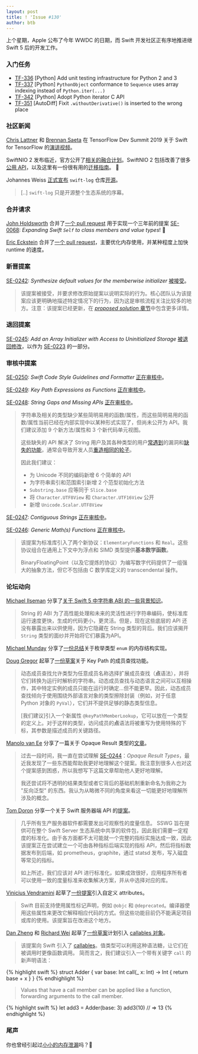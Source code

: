 ```yaml
---
layout: post
title: ! 'Issue #130'
author: btb
---
```


上个星期，Apple 公布了今年 WWDC 的日期，而 Swift 开发社区正有序地推进继 Swift 5 后的开发工作。

<!--excerpt-->

### 入门任务

- [TF-336](https://bugs.swift.org/browse/TF-336) [Python] Add unit testing infrastructure for Python 2 and 3
- [TF-337](https://bugs.swift.org/browse/TF-337) [Python] `PythonObject` conformance to `Sequence` uses array indexing instead of `Python.iter(...)`
- [TF-342](https://bugs.swift.org/browse/TF-342) [Python] Adopt Python iterator C API
- [TF-351](https://bugs.swift.org/browse/TF-351) [AutoDiff] Fixit `.withoutDerivative()` is inserted to the wrong place

### 社区新闻

[Chris Lattner](https://twitter.com/clattner_llvm) 和 [Brennan Saeta](https://twitter.com/bsaeta) 在 TensorFlow Dev Summit 2019 关于 Swift for TensorFlow 的[演讲视频](https://www.youtube.com/watch?v=s65BigoMV_I)。

SwiftNIO 2 发布临近，官方公开了[相关的融合计划](https://forums.swift.org/t/swiftnio-2-repository-convergence-plan/21387)。SwiftNIO 2 包括改善了很多[公用 API](https://github.com/apple/swift-nio/blob/master/docs/public-api.md)，以及这里有一份很有用的[迁移指南](https://github.com/apple/swift-nio/blob/master/docs/migration-guide-NIO1-to-NIO2.md)。 🚀

Johannes Weiss [正式宣布](https://forums.swift.org/t/swift-log-is-open/21750) `swift-log` 仓库[开源](https://github.com/apple/swift-log)。

> [..] `swift-log` 只是开源整个生态系统的序幕。

### 合并请求

[John Holdsworth](https://twitter.com/Injection4Xcode) 
合并了[一个 pull request](https://github.com/apple/swift/pull/22863)
用于实现一个三年前的提案 [SE-0068](https://github.com/apple/swift-evolution/blob/master/proposals/0068-universal-self.md): *Expanding Swift `Self` to class members and value types*! 💪

[Eric Eckstein](https://github.com/eeckstein) 合并了[一个 pull request](https://github.com/apple/swift/pull/23249)，主要优化内存使用，并某种程度上加快 runtime 的速度。

### 新晋提案

[SE-0242](https://github.com/apple/swift-evolution/blob/master/proposals/0242-default-values-memberwise.md): *Synthesize default values for the memberwise initializer* [被接受](https://forums.swift.org/t/accepted-se-0242-synthesize-default-values-for-the-memberwise-initializer/21475)。

> 该提案被接受，并要求修改原始提案以说明实际的行为。核心团队认为该提案应该更明确地描述特定情况下的行为，因为这是审核流程关注比较多的地方。注意：该提案已经更新，在 [_proposed solution_ 章节](https://github.com/apple/swift-evolution/blob/b5bbc5ae1f53189641951acfd50870f5b886859e/proposals/0242-default-values-memberwise.md#proposed-solution)中包含更多详情。

### 退回提案

[SE-0245](https://github.com/apple/swift-evolution/blob/master/proposals/0245-array-uninitialized-initializer.md): *Add an Array Initializer with Access to Uninitialized Storage* [被退回修改](https://forums.swift.org/t/se-0245-add-an-array-initializer-with-access-to-uninitialized-storage/21469)，以作为 [SE-0223](https://github.com/apple/swift-evolution/blob/master/proposals/0223-array-uninitialized-initializer.md) 的一部分。

### 审核中提案

[SE-0250](https://github.com/apple/swift-evolution/blob/master/proposals/0250-swift-style-guide-and-formatter.md): *Swift Code Style Guidelines and Formatter* [正在审核中](https://forums.swift.org/t/se-0250-swift-code-style-guidelines-and-formatter/21795)。

[SE-0249](https://github.com/apple/swift-evolution/blob/master/proposals/0249-key-path-literal-function-expressions.md): *Key Path Expressions as Functions* [正在审核中](https://forums.swift.org/t/se-0249-key-path-expressions-as-functions/21780)。

[SE-0248](https://github.com/apple/swift-evolution/blob/master/proposals/0248-string-gaps-missing-apis.md): *String Gaps and Missing APIs* [正在审核中](https://github.com/apple/swift-evolution/blob/master/proposals/0248-string-gaps-missing-apis.md)。

> 字符串及相关的类型缺少某些简明易用的函数/属性，而这些简明易用的函数/属性当前已经在内部实现中以某种形式实现了，但尚未公开为 API。我们建议添加 9 个新方法/属性和 3 个新代码单元视图。
>
> 这些缺失的 API 解决了 String 用户及其各种类型的用户[常遇到](https://forums.swift.org/t/efficiently-retrieving-utf8-from-a-character-in-a-string/19916)的漏洞和[缺失的功能](https://bugs.swift.org/browse/SR-9955)，通常会导致开发人员[重造相同的轮子](https://github.com/apple/swift-nio-http2/blob/master/Sources/NIOHPACK/HPACKHeader.swift#L412)。
>
> 因此我们建议：
>
> * 为 Unicode 不同的编码新增 6 个简单的 API
> * 为字符串索引和范围索引新增 2 个范型初始化方法
> * `Substring.base` 应等同于 `Slice.base`
> * 将 `Character.UTF8View` 和 `Character.UTF16View` 公开
> * 新增 `Unicode.Scalar.UTF8View`

[SE-0247](https://github.com/apple/swift-evolution/blob/master/proposals/0247-contiguous-strings.md): *Contiguous Strings* [正在审核中](https://forums.swift.org/t/se-0247-contiguous-strings/21483)。

[SE-0246](https://github.com/apple/swift-evolution/blob/master/proposals/0246-mathable.md): *Generic Math(s) Functions* [正在审核中](https://forums.swift.org/t/se-0246-generic-math-s-functions/21479)。

> 该提案为标准库引入了两个新协议：`ElementaryFunctions` 和 `Real`。这些协议组合在通用上下文中为浮点和 SIMD 类型提供**基本数学函数**。 
>
> BinaryFloatingPoint（以及它提炼的协议）为编写数字代码提供了一组强大的抽象方法，但它不包括由 C 数学库定义的 transcendental 操作。

### 论坛动向

[Michael Ilseman](https://twitter.com/ilseman) 分享了[关于 Swift 5 中字符串 ABI 的一些背景知识](https://forums.swift.org/t/piercing-the-string-veil/21700)。

> String 的 ABI 为了高性能处理和未来的灵活性进行字符串编码，使标准库运行速度更快，生成的代码更小，更灵活。但是，现在这些底层的 API 还没有暴露出来以供使用，因为它隐藏在 String 类型的背后。我们应该揭开 `String` 类型的面纱并开始将它们暴露为API。

[Michael Munday](https://forums.swift.org/u/mundaym/summary) 分享了[一份总结](https://forums.swift.org/t/fixing-enums-on-big-endian-systems/21730)关于枚举类型 `enum` 的内存结构实现。

[Doug Gregor](https://twitter.com/dgregor79/) 起草了[一份草案](https://forums.swift.org/t/pitch-key-path-member-lookup/21579)关于 Key Path 的成员查找功能。

> 动态成员查找允许类型为任意成员名称选择扩展成员查找（**点**语法），并将它们转换为运行时解析的字符串。动态成员查找与动态语言之间可以互相操作，其中特定实例的成员只能在运行时确定...但不能更早。因此，动态成员查找倾向于使用围绕外部语言对象的类型擦除封装（例如，对于任意 Python 对象的 `PyVal`），它们并不提供足够的静态类型信息。 
>
> [我们建议]引入一个新属性 `@keyPathMemberLookup`，它可以放在一个类型的定义上。对于这样的类型，访问成员的**点**语法将被重写为使用特殊的下标，其参数是描述成员的关键路径。

[Manolo van Ee](https://forums.swift.org/u/orobio/summary) 分享了一篇关于 Opaque Result 类型的[文章](https://forums.swift.org/t/reverse-generics-and-opaque-result-types/21608)。

> 过去一段时间，我一直在尝试理解 [SE-0244](https://forums.swift.org/t/se-0244-opaque-result-types/21252)：*Opaque Result Types*，最近我发现了一些东西能帮助我更好地理解这个提案。我注意到很多人也对这个提案感到困惑，所以我想写下这篇文章帮助他人更好地理解。
>
> 我还尝试将不透明的结果类型或者它背后的基础机制重新命名为我称之为 "反向泛型" 的东西。我认为从略微不同的角度来看这一切能更好地理解所涉及的概念。

[Tom Doron](https://twitter.com/TomerDoron) 分享一个关于 Swift 服务器端 API 的[提案](https://forums.swift.org/t/feedback-server-metrics-api/21353)。

> 几乎所有生产服务器软件都需要发出可观察性的度量信息。 SSWG 旨在提供可在整个 Swift Server 生态系统中共享的软件包，因此我们需要一定程度的标准化。由于各方面都不太可能就一个完整的指标实施达成一致，因此该提案正在尝试建立一个可由各种指标后端实现的指标 API，然后将指标数据发布到后端，如 prometheus，graphite，通过 statsd 发布，写入磁盘等常见的指标。
>
> 如上所述，我们应该对 API 进行标准化，如果成效很好，应用程序所有者可以使用一致的度量标准来收集解决方案，并从中选择对应的库。

[Vinicius Vendramini](https://twitter.com/vvendra) 起草了[一份提案](https://forums.swift.org/t/pitch-introduce-custom-attributes/21335)引入自定义 attributes。

> Swift 目前支持使用属性标记声明，例如 `@objc` 和 `@deprecated`。编译器使用这些属性来更改它解释相应代码的方式。但这些功能目前仍不能满足项目或库的使用。该提案旨在改进这个地方。

[Dan Zheng](https://github.com/dan-zheng) 和 [Richard Wei](https://twitter.com/rxwei) 起草了[一份草案](https://forums.swift.org/t/pitch-introduce-static-callables/21732)计划引入 [callables 对象](https://en.wikipedia.org/wiki/Callable_object)。

> 该提案向 Swift 引入了 [callables](https://en.wikipedia.org/wiki/Callable_object)。值类型可以利用这种语法糖，让它们在被调用时更像函数调用。
> 简而言之，我们建议引入一个带有关键字 `call` 的新声明语法：

{% highlight swift %}
struct Adder {
    var base: Int
    call(_ x: Int) -> Int {
        return base + x
    }
}
{% endhighlight %}

> Values that have a call member can be applied like a function, forwarding arguments to the call member.

{% highlight swift %}
let add3 = Adder(base: 3)
add3(10) // => 13
{% endhighlight %}

### 尾声

你也曾经引起过[小小的内存泄漏](https://twitter.com/oskargroth/status/1106693954991476745)吗？🚰
